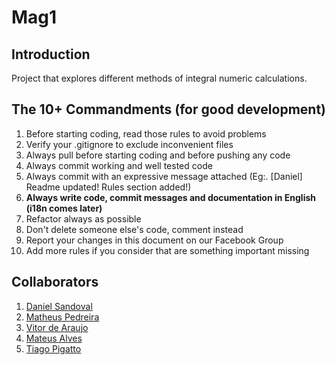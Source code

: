 # Mag1

## Introduction
Project that explores different methods of integral numeric calculations.


## The 10+ Commandments (for good development)
  1. Before starting coding, read those rules to avoid problems
  2. Verify your .gitignore to exclude inconvenient files
  3. Always pull before starting coding and before pushing any code
  4. Always commit working and well tested code
  5. Always commit with an expressive message attached
      (Eg:. [Daniel] Readme updated! Rules section added!)
  6. **Always write code, commit messages and documentation in English (i18n comes later)**
  7. Refactor always as possible
  8. Don't delete someone else's code, comment instead
  9. Report your changes in this document on our Facebook Group
  10. Add more rules if you consider that are something important missing

## Collaborators
  1. [Daniel Sandoval](https://www.facebook.com/sandoval1992)
  2. [Matheus Pedreira](http://www.facebook.com/fraps.m)
  3. [Vitor de Araujo](http://www.facebook.com/vitor.wx3)
  4. [Mateus Alves](http://www.facebook.com/mateus.alves.39)
  5. [Tiago Pigatto](http://www.facebook.com/tiago.pigatto.3)
